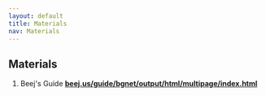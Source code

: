 ```yaml
---
layout: default
title: Materials
nav: Materials
---
```


## Materials

1. Beej's Guide [**beej.us/guide/bgnet/output/html/multipage/index.html**](http://beej.us/guide/bgnet/output/html/multipage/index.html)

